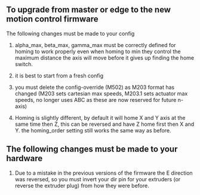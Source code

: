 To upgrade from master or edge to the new motion control firmware
-----------------------------------------------------------------

The following changes must be made to your config

1. alpha_max, beta_max, gamma_max must be correctly defined for homing to work properly even when homing to min
   they control the maximum distance the axis will move before it gives up finding the home switch.

2. it is best to start from a fresh config
3. you must delete the config-override (M502) as M203 format has changed (M203 sets cartesian max speeds, M203.1 sets actuator max speeds, no longer uses ABC as these are now reserved for future n-axis)

4. Homing is slightly different, by default it will home X and Y axis at the same time then Z, this can be reversed and have Z home first then X and Y.
   the homing_order setting still works the same way as before.

The following changes must be made to your hardware
---------------------------------------------------

1. Due to a mistake in the previous versions of the firmware the E direction was reversed, so you must invert your dir pin for your extruders (or reverse the extruder plug) from how they were before.


